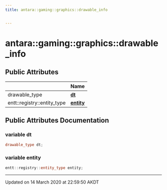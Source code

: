 ```yaml
---
title: antara::gaming::graphics::drawable_info


---
```


# antara::gaming::graphics::drawable_info

















## Public Attributes

|                | Name           |
| -------------- | -------------- |
| drawable_type | **[dt](Classes/structantara_1_1gaming_1_1graphics_1_1drawable__info.md#variable-dt)**  |
| entt::registry::entity_type | **[entity](Classes/structantara_1_1gaming_1_1graphics_1_1drawable__info.md#variable-entity)**  |












## Public Attributes Documentation

### variable dt

```cpp
drawable_type dt;
```




























### variable entity

```cpp
entt::registry::entity_type entity;
```
































-------------------------------

Updated on 14 March 2020 at 22:59:50 AKDT